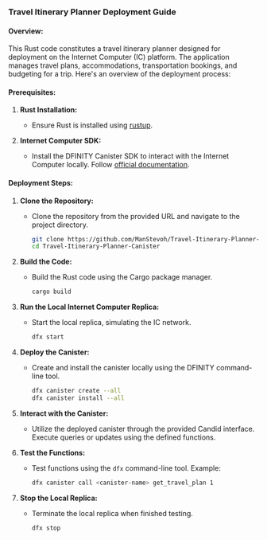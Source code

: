 ### Travel Itinerary Planner Deployment Guide

#### Overview:

This Rust code constitutes a travel itinerary planner designed for deployment on the Internet Computer (IC) platform. The application manages travel plans, accommodations, transportation bookings, and budgeting for a trip. Here's an overview of the deployment process:

#### Prerequisites:

1. **Rust Installation:**
   - Ensure Rust is installed using [rustup](https://rustup.rs/).

2. **Internet Computer SDK:**
   - Install the DFINITY Canister SDK to interact with the Internet Computer locally. Follow [official documentation](https://sdk.dfinity.org/docs/quickstart/local-quickstart.html).

#### Deployment Steps:

1. **Clone the Repository:**
   - Clone the repository from the provided URL and navigate to the project directory.
     ```bash
     git clone https://github.com/ManStevoh/Travel-Itinerary-Planner-Canister.git
     cd Travel-Itinerary-Planner-Canister
     ```

2. **Build the Code:**
   - Build the Rust code using the Cargo package manager.
     ```bash
     cargo build
     ```

3. **Run the Local Internet Computer Replica:**
   - Start the local replica, simulating the IC network.
     ```bash
     dfx start
     ```

4. **Deploy the Canister:**
   - Create and install the canister locally using the DFINITY command-line tool.
     ```bash
     dfx canister create --all
     dfx canister install --all
     ```

5. **Interact with the Canister:**
   - Utilize the deployed canister through the provided Candid interface. Execute queries or updates using the defined functions.

6. **Test the Functions:**
   - Test functions using the `dfx` command-line tool. Example:
     ```bash
     dfx canister call <canister-name> get_travel_plan 1
     ```

7. **Stop the Local Replica:**
   - Terminate the local replica when finished testing.
     ```bash
     dfx stop
     ```
